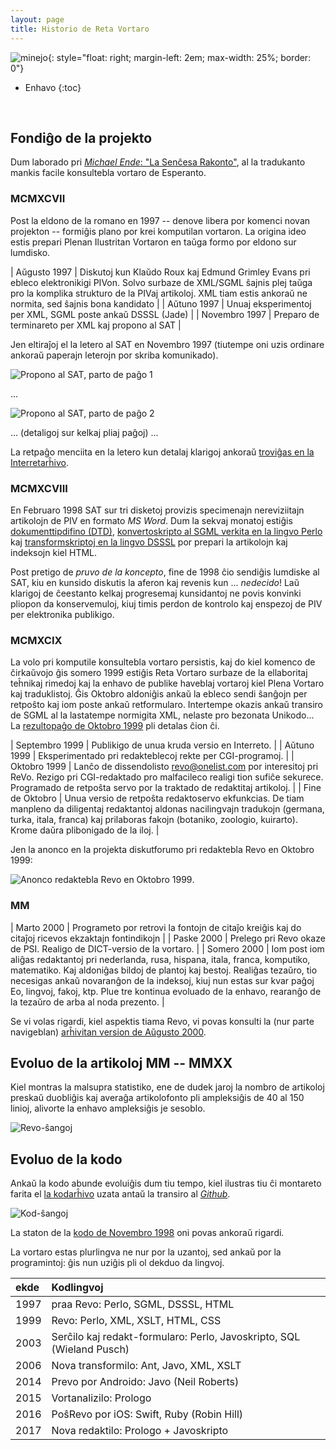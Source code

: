 ```yaml
---
layout: page
title: Historio de Reta Vortaro
---
```


![minejo](../assets/img/senchesa_v.png){: style="float: right; margin-left: 2em; max-width: 25%; border: 0"}


* Enhavo
{:toc}

<br clear="all"/>

## Fondiĝo de la projekto

Dum laborado pri [*Michael Ende*: "La Senĉesa Rakonto"](https://eo.wikipedia.org/wiki/La_sen%C4%89esa_rakonto), al la tradukanto mankis facile konsultebla vortaro de Esperanto.

### MCMXCVII

Post la eldono de la romano en 1997 -- denove libera por komenci novan projekton -- formiĝis plano por krei komputilan vortaron. La origina ideo estis prepari Plenan Ilustritan Vortaron en taŭga formo por eldono sur lumdisko.

| Aŭgusto 1997 | Diskutoj kun Klaŭdo Roux kaj Edmund Grimley Evans pri ebleco elektronikigi PIVon. Solvo surbaze de XML/SGML ŝajnis plej taŭga pro la komplika strukturo de la PIVaj artikoloj. XML tiam estis ankoraŭ ne normita, sed ŝajnis bona kandidato |
| Aŭtuno 1997 | Unuaj eksperimentoj per XML, SGML poste ankaŭ DSSSL (Jade) |
| Novembro 1997 | Preparo de terminareto per XML kaj propono al SAT |


Jen eltiraĵoj el la letero al SAT en Novembro 1997 (tiutempe oni uzis ordinare ankoraŭ paperajn leterojn por skriba komunikado).

![Propono al SAT, parto de paĝo 1](../assets/img/propono_sat_11_97_p1.png)

... 

![Propono al SAT, parto de paĝo 2](../assets/img/propono_sat_11_97_p2.png)

... (detaligoj sur kelkaj pliaj paĝoj) ...

La retpaĝo menciita en la letero kun detalaj klarigoj ankoraŭ
[troviĝas en la Interretarĥivo](https://web.archive.org/web/19990429174525/http://www.uni-leipzig.de/esperanto/material/epiv2/index.html). 

### MCMXCVIII

En Februaro 1998 SAT sur tri disketoj provizis specimenajn nereviziitajn artikolojn de PIV en formato *MS Word*. Dum la sekvaj monatoj estiĝis [dokumenttipdifino (DTD)](https://sourceforge.net/p/retavortaro/code/HEAD/tree/branches/voko/dtd/vokosgml.dtd), [konvertoskripto al SGML verkita en la lingvo Perlo](https://sourceforge.net/p/retavortaro/code/HEAD/tree/branches/voko/bin/piv2vkl.pl) kaj 
[transformskriptoj en la lingvo DSSSL](https://sourceforge.net/p/retavortaro/code/HEAD/tree/branches/voko/dsl/) por prepari la artikolojn kaj indeksojn kiel HTML.

Post pretigo de *pruvo de la koncepto*, fine de 1998 ĉio sendiĝis lumdiske al SAT, kiu en kunsido diskutis la aferon kaj revenis kun ... *nedecido*! Laŭ klarigoj de ĉeestanto kelkaj progresemaj kunsidantoj ne povis konvinki pliopon da konservemuloj, kiuj timis perdon de kontrolo kaj enspezoj de PIV per elektronika publikigo.

### MCMXCIX

La volo pri komputile konsultebla vortaro persistis, kaj do kiel komenco de ĉirkaŭvojo ĝis somero 1999 estiĝis Reta Vortaro surbaze de la ellaboritaj teĥnikaj rimedoj kaj la enhavo de publike haveblaj vortaroj kiel Plena Vortaro kaj traduklistoj. 
Ĝis Oktobro aldoniĝis ankaŭ la ebleco sendi ŝanĝojn per retpoŝto kaj iom poste ankaŭ retformularo. Intertempe okazis ankaŭ transiro de SGML al la lastatempe normigita XML, nelaste pro bezonata Unikodo...
La [rezultopaĝo de Oktobro 1999](https://web.archive.org/web/19991007003636/http://www.uni-leipzig.de/esperanto/material/epiv2/docu/rezultoj.html) pli detalas ĉion ĉi.


|    Septembro 1999 | Publikigo de unua kruda versio en Interreto. |
|    Aŭtuno 1999    | Eksperimentado pri redakteblecoj rekte per CGI-programoj. |
|    Oktobro 1999   | Lanĉo de dissendolisto revo@onelist.com por interesitoj pri ReVo. Rezigo pri CGI-redaktado pro malfacileco realigi tion sufiĉe sekurece. Programado de retpoŝta servo por la traktado de redaktitaj artikoloj. |
|   Fine de Oktobro | Unua versio de retpoŝta redaktoservo ekfunkcias. De tiam manpleno da diligentaj redaktantoj aldonas nacilingvajn tradukojn  (germana, turka, itala, franca) kaj prilaboras fakojn (botaniko, zoologio, kuirarto).  Krome daŭra plibonigado de la iloj. |

Jen la anonco en la projekta diskutforumo pri redaktebla Revo en Oktobro 1999:

![Anonco redaktebla Revo en Oktobro 1999](../assets/img/redaktebla_revo_okt99.png).

### MM

|    Marto 2000 | Programeto por retrovi la fontojn de citaĵo kreiĝis kaj do citaĵoj ricevos ekzaktajn fontindikojn |
|    Paske 2000 | Prelego pri Revo okaze de PSI. Realigo de DICT-versio de la vortaro. |
|    Somero 2000 | Iom post iom aliĝas redaktantoj pri nederlanda, rusa, hispana, itala, franca, komputiko, matematiko. Kaj aldoniĝas bildoj de plantoj kaj bestoj. Realiĝas tezaŭro, tio necesigas ankaŭ novaranĝon de la indeksoj, kiuj nun estas sur kvar paĝoj Eo, lingvoj, fakoj, ktp. Plue tre kontinua evoluado de la enhavo, rearanĝo de la tezaŭro de arba al noda prezento. |

Se vi volas rigardi, kiel aspektis tiama Revo, vi povas konsulti la (nur parte navigeblan)
[arĥivitan version de Aŭgusto 2000](https://web.archive.org/web/20000819043436/http://www.uni-leipzig.de/esperanto/voko/revo/).

## Evoluo de la artikoloj MM -- MMXX

Kiel montras la malsupra statistiko, ene de dudek jaroj la nombro de artikoloj preskaŭ duobliĝis kaj
averaĝa artikolofonto pli ampleksiĝis de 40 al 150 linioj, alivorte la enhavo ampleksiĝis je sesoblo.

![Revo-ŝangoj](../assets/img/revo_commits.png)


## Evoluo de la kodo

Ankaŭ la kodo 
abunde evoluiĝis dum tiu tempo, kiel ilustras tiu ĉi montareto farita
el [la kodarĥivo](https://sourceforge.net/projects/retavortaro/) uzata antaŭ la transiro al 
[*Github*](https://github.com/revuloj).

![Kod-ŝangoj](../assets/img/voko_revs.png)

La staton de la [kodo de Novembro 1998](https://sourceforge.net/p/retavortaro/code/HEAD/tree/branches/voko/)
oni povas ankoraŭ rigardi.

La vortaro estas plurlingva ne nur por la uzantoj, sed ankaŭ por la programintoj: 
ĝis nun uziĝis pli ol dekduo da lingvoj.

|ekde | Kodlingvoj |
|:----|:-----------|
|1997 | praa Revo: Perlo, SGML, DSSSL, HTML|
|1999 | Revo: Perlo, XML, XSLT, HTML, CSS|
|2003 | Serĉilo kaj redakt-formularo: Perlo, Javoskripto, SQL (Wieland Pusch)|
|2006 | Nova transformilo: Ant, Javo, XML, XSLT|
|2014 | Prevo por Androido: Javo (Neil Roberts)|
|2015 | Vortanalizilo: Prologo|
|2016 | PoŝRevo por iOS: Swift, Ruby (Robin Hill)|
|2017 | Nova redaktilo: Prologo + Javoskripto|

